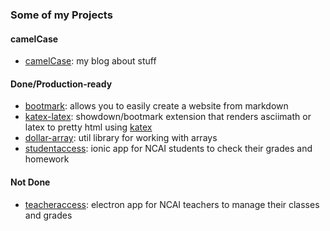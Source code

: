 ### Some of my Projects

#### camelCase

- [camelCase](https://obedm503.github.io/): my blog about stuff

#### Done/Production-ready

- [bootmark](https://obedm503.github.io/bootmark/): allows you to easily create a website from markdown
- [katex-latex](https://obedm503.github.io/katex-latex/): showdown/bootmark extension that renders asciimath or latex to pretty html using [katex](https://khan.github.io/katex/)
- [dollar-array](https://obedm503.github.io/dollar-array/): util library for working with arrays
- [studentaccess](https://ncai-developers.github.io/studentaccess/): ionic app for NCAI students to check their grades and homework

#### Not Done

- [teacheraccess](https://ncai-developers.github.io/teacheraccess/): electron app for NCAI teachers to manage their classes and grades

